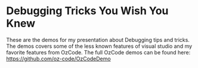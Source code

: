 # Debugging Tricks You Wish You Knew

These are the demos for my presentation about Debugging tips and tricks.
The demos covers some of the less known features of visual studio and my favorite features from OzCode.
The full OzCode demos can be found here: https://github.com/oz-code/OzCodeDemo
